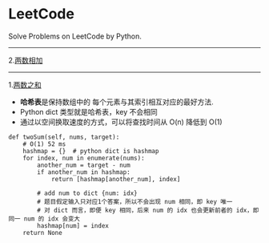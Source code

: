 # LeetCode

Solve Problems on LeetCode by Python.

---
2.[两数相加](https://leetcode-cn.com/problems/add-two-numbers/)



---

1.[两数之和](https://leetcode-cn.com/problems/two-sum/)


- **哈希表**是保持数组中的 每个元素与其索引相互对应的最好方法.
- Python dict 类型就是哈希表，key 不会相同
- 通过以空间换取速度的方式，可以将查找时间从 O(n) 降低到 O(1)

```
def twoSum(self, nums, target):
    # O(1) 52 ms
    hashmap = {}  # python dict is hashmap
    for index, num in enumerate(nums):
        another_num = target - num
        if another_num in hashmap:
            return [hashmap[another_num], index]

        # add num to dict {num: idx}
        # 题目假定输入只对应1个答案，所以不会出现 num 相同，即 key 唯一
        # 对 dict 而言，即便 key 相同，后来 num 的 idx 也会更新前者的 idx，即同一 num 的 idx 会变大
        hashmap[num] = index
    return None
```